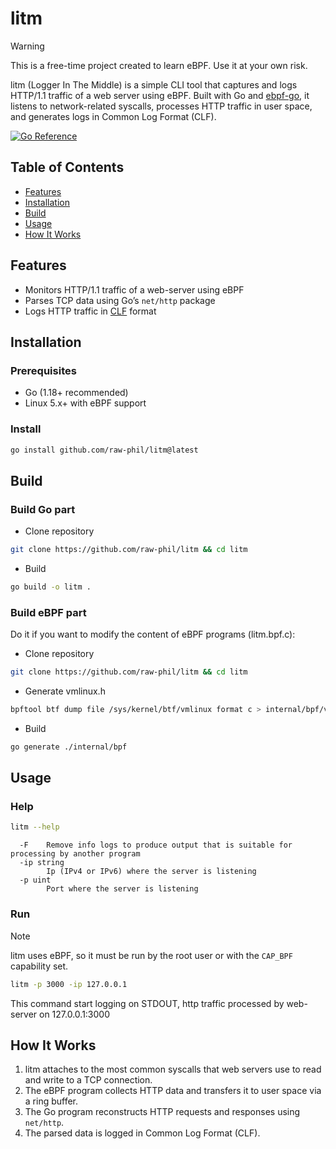 # litm

> [!WARNING]   
> This is a free-time project created to learn eBPF. Use it at your own risk.

litm (Logger In The Middle) is a simple CLI tool that captures and logs HTTP/1.1 traffic of a web server using eBPF. Built with Go and [ebpf-go](https://github.com/cilium/ebpf), it listens to network-related syscalls, processes HTTP traffic in user space, and generates logs in Common Log Format (CLF).

[![Go Reference](https://pkg.go.dev/badge/golang.org/x/example.svg)](https://pkg.go.dev/golang.org/x/example)

## Table of Contents

- [Features](#features)
- [Installation](#installation)
- [Build](#build)
- [Usage](#usage)
- [How It Works](#how-it-works)

## Features

- Monitors HTTP/1.1 traffic of a web-server using eBPF
- Parses TCP data using Go’s `net/http` package
- Logs HTTP traffic in [CLF](https://en.wikipedia.org/wiki/Common_Log_Format) format

## Installation

### Prerequisites

- Go (1.18+ recommended)
- Linux 5.x+ with eBPF support

### Install

```sh
go install github.com/raw-phil/litm@latest
```

## Build
### Build Go part
- Clone repository
```sh
git clone https://github.com/raw-phil/litm && cd litm
```
- Build
```sh
go build -o litm .
```

### Build eBPF part
Do it if you want to modify the content of eBPF programs (litm.bpf.c):

- Clone repository
```sh
git clone https://github.com/raw-phil/litm && cd litm
```
- Generate vmlinux.h
```sh
bpftool btf dump file /sys/kernel/btf/vmlinux format c > internal/bpf/vmlinux.h
```
- Build
```sh
go generate ./internal/bpf
```

## Usage

### Help
```sh
litm --help
```
```
  -F	Remove info logs to produce output that is suitable for processing by another program
  -ip string
    	Ip (IPv4 or IPv6) where the server is listening
  -p uint
    	Port where the server is listening
```
### Run

> [!NOTE] 
> litm uses eBPF, so it must be run by the root user or with the `CAP_BPF` capability set.

```sh
litm -p 3000 -ip 127.0.0.1
```
This command start logging on STDOUT, http traffic processed by web-server on 127.0.0.1:3000

## How It Works

1. litm attaches to the most common syscalls that web servers use to read and write to a TCP connection.
2. The eBPF program collects HTTP data and transfers it to user space via a ring buffer.
3. The Go program reconstructs HTTP requests and responses using `net/http`.
4. The parsed data is logged in Common Log Format (CLF).
